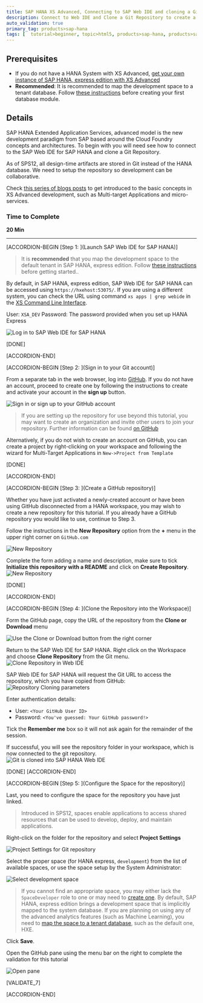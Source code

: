 ```yaml
---
title: SAP HANA XS Advanced, Connecting to SAP Web IDE and cloning a Git Repository to begin development
description: Connect to Web IDE and Clone a Git Repository to create a Multi-Target Application
auto_validation: true
primary_tag: products>sap-hana
tags: [  tutorial>beginner, topic>html5, products>sap-hana, products>sap-web-ide ]
---
```


## Prerequisites  
  - If you do not have a HANA System with XS Advanced, [get your own instance of SAP HANA, express edition with XS Advanced](https://developers.sap.com/topics/sap-hana-express.html#details)
  - **Recommended**: It is recommended to map the development space to a tenant database. Follow [these instructions](https://developers.sap.com/tutorials/xsa-tenant-db-space.html) before creating your first database module.

## Details
SAP HANA Extended Application Services, advanced model is the new development paradigm from SAP based around the Cloud Foundry concepts and architectures.
To begin with you will need see how to connect to the SAP Web IDE for SAP HANA and clone a Git Repository.

As of SPS12, all design-time artifacts are stored in Git instead of the HANA database. We need to setup the repository so development can be collaborative.

Check [this series of blogs posts](https://blogs.sap.com/2017/09/04/xs-advanced-for-not-so-dummies/) to get introduced to the basic concepts in XS Advanced development, such as Multi-target Applications and micro-services.

### Time to Complete
**20 Min**

---

[ACCORDION-BEGIN [Step 1: ](Launch SAP Web IDE for SAP HANA)]

> It is **recommended** that you map the development space to the default tenant in SAP HANA, express edition. Follow [these instructions](https://developers.sap.com/tutorials/xsa-tenant-db-space.html) before getting started..

By default, in SAP HANA, express edition, SAP Web IDE for SAP HANA can be accessed using `https://hxehost:53075/`. If you are using a different system, you can check the URL using command `xs apps | grep webide` in the [XS Command Line Interface](https://help.sap.com/viewer/4505d0bdaf4948449b7f7379d24d0f0d/2.0.03/en-US/addd59069e6f444ca6ccc064d131feec.html).

User: `XSA_DEV`
Password: The password provided when you set up HANA Express

![Log in to SAP Web IDE for SAP HANA](1.png)

[DONE]

[ACCORDION-END]


[ACCORDION-BEGIN [Step 2: ](Sign in to your Git account)]

From a separate tab in the web browser, log into [GitHub](https://GitHub.com). If you do not have an account, proceed to create one by following the instructions to create and activate your account in the **sign up** button.

![Sign in or sign up to your GitHub account](1_git.png)

> If you are setting up the repository for use beyond this tutorial, you may want to create an organization and invite other users to join your repository. Further information can be found [on GitHub](https://help.github.com/articles/creating-a-new-repository/)

Alternatively, if you do not wish to create an account on GitHub, you can create a project by right-clicking on your workspace and following the wizard for Multi-Target Applications in `New->Project from Template`

[DONE]

[ACCORDION-END]

[ACCORDION-BEGIN [Step 3: ](Create a GitHub repository)]

Whether you have just activated a newly-created account or have been using GitHub disconnected from a HANA workspace, you may wish to create a new repository for this tutorial. If you already have a  GitHub repository you would like to use, continue to Step 3.

Follow the instructions in the **New Repository** option from the **+** menu in the upper right corner on `GitHub.com`

![New Repository](2.png)

Complete the form adding a name and description, make sure to tick **Initialize this repository with a README** and click on **Create Repository**.
![New Repository](3.png)

[DONE]

[ACCORDION-END]


[ACCORDION-BEGIN [Step 4: ](Clone the Repository into the Workspace)]

Form the GitHub page, copy the URL of the repository from the **Clone or Download** menu

![Use the Clone or Download button from the right corner](3_1.png)

Return to the SAP Web IDE for SAP HANA. Right click on the Workspace and choose **Clone Repository** from the Git menu.
![Clone Repository in Web IDE](4.png)

SAP Web IDE for SAP HANA will request the Git URL to access the repository, which you have copied from GitHub:
![Repository Cloning parameters](4_2.png)

Enter authentication details:
- User:  `<Your GitHub User ID>`
- Password:  `<You've guessed: Your GitHub password!>`

Tick the **Remember me** box so it will not ask again for the remainder of the session.

If successful, you will see the repository folder in your workspace, which is now connected to the git repository.
![Git is cloned into SAP HANA Web IDE](4_3.png)


[DONE]
[ACCORDION-END]

[ACCORDION-BEGIN [Step 5: ](Configure the Space for the repository)]

Last, you need to configure the space for the repository you have just linked.

>Introduced in SPS12, spaces enable applications to access shared resources that can be used to develop, deploy, and maintain applications.

Right-click on the folder for the repository and select **Project Settings**

![Project Settings for Git repository](5.png)

Select the proper space (for HANA express, `development`) from the list of available spaces, or use the space setup by the System Administrator:

![Select development space](6.png)

> If you cannot find an appropriate space, you may either lack the `SpaceDeveloper` role to one or may need to [create one](https://developers.sap.com/tutorials/xsa-setup-new-space.html). By default, SAP HANA, express edition brings a development space that is implicitly mapped to the system database. If you are planning on using any of the advanced analytics features (such as Machine Learning), you need to [map the space to a tenant database](https://developers.sap.com/tutorials/xsa-tenant-db-space.html), such as the default one, HXE.

Click **Save**.

Open the GitHub pane using the menu bar on the right to complete the validation for this tutorial

![Open pane](git.png)

[VALIDATE_7]

[ACCORDION-END]
